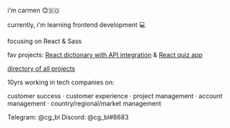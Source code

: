 
i'm carmen 😊🇩🇴

currently, i'm learning frontend development 💻

focusing on React & Sass

fav projects:
[React dictionary with API integration](https://github.com/cgbl-90/dictionary-project) & [React quiz app](https://github.com/cgbl-90/react-quiz-app)

[directory of all projects](https://github.com/cgbl-90/cgbl-90/blob/main/project-directory.md)

10yrs working in tech companies on: 

customer success · customer experience · project management · account management · country/regional/market management

Telegram: @cg_bl
Discord: @cg_bl#8683
